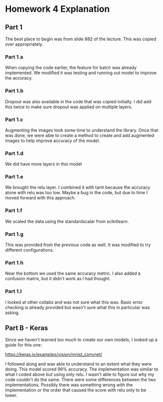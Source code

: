 # Homework 4 Explanation

## Part 1
The best place to begin was from slide 882 of the lecture. This was copied over appropriately.

### Part 1.a
When copying the code earlier, the feature for batch was already implemented. We modified it was testing and running out model to improve the accuracy.
### Part 1.b
Dropout was also available in the code that was copied initially. I did add this twice to make sure dropout was applied on multiple layers.
### Part 1.c
Augmenting the images took some time to understand the library. Once that was done, we were able to create a method to create and add augmented images to help improve accuracy of the model.
### Part 1.d
We did have more layers in this model
### Part 1.e
We brought the relu layer. I combined it with tanh because the accuracy alone with relu was too low. Maybe a bug in the code, but due to time I moved forward with this approach.
### Part 1.f
We scaled the data using the standardscalar from scikitlearn. 
### Part 1.g
This was provided from the previous code as well. It was modified to try different configurations.
### Part 1.h
Near the bottom we used the same accuracy metric. I also added a confusion matrix, but it didn't work as I had thought. 
### Part 1.I
I looked at other collabs and was not sure what this was. Basic error checking is already provided but wasn't sure what this in particular was asking.
## Part B - Keras
Since we haven't learned too much to create our own models, I looked up a guide for this one:

https://keras.io/examples/vision/mnist_convnet/

I followed along and was able to understand to an extent what they were doing. This model scored 99% accuracy. The implementation was similar to what I coded above but using only relu. I wasn't able to figure out why my code couldn't do the same. There were some differences between the two implementations. Possibly there was something wrong with the implementation or the order that caused the score with relu only to be lower.